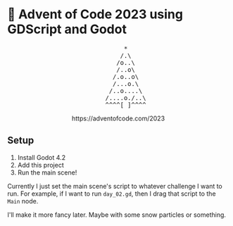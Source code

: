 # 🎄 Advent of Code 2023 using GDScript and Godot

<pre align="center">
    *
    /.\
    /o..\
    /..o\
    /.o..o\
    /...o.\
    /..o....\
    /....o./..\
    ^^^^[_]^^^^
</pre>

<p align="center">
  https://adventofcode.com/2023
</p>

## Setup
1. Install Godot 4.2
2. Add this project
3. Run the main scene!

Currently I just set the main scene's script to whatever challenge I want to run. For example, if I want to run `day_02.gd`, then I drag that script to the `Main` node.

I'll make it more fancy later. Maybe with some snow particles or something.
